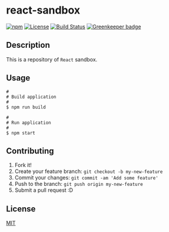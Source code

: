 # react-sandbox

[![npm](https://img.shields.io/npm/v/@ohtomi/react-sandbox.svg)](https://www.npmjs.com/package/@ohtomi/react-sandbox)
[![License](https://img.shields.io/npm/l/@ohtomi/react-sandbox.svg)](LICENSE)
[![Build Status](https://travis-ci.org/ohtomi/react-sandbox.svg?branch=master)](https://travis-ci.org/ohtomi/react-sandbox)
[![Greenkeeper badge](https://badges.greenkeeper.io/ohtomi/react-sandbox.svg)](https://greenkeeper.io/)

## Description

This is a repository of `React` sandbox.

## Usage

```console
#
# Build application
#
$ npm run build

#
# Run application
#
$ npm start
```

## Contributing

1. Fork it!
1. Create your feature branch: `git checkout -b my-new-feature`
1. Commit your changes: `git commit -am 'Add some feature'`
1. Push to the branch: `git push origin my-new-feature`
1. Submit a pull request :D

## License

[MIT](https://ohtomi.mit-license.org)
